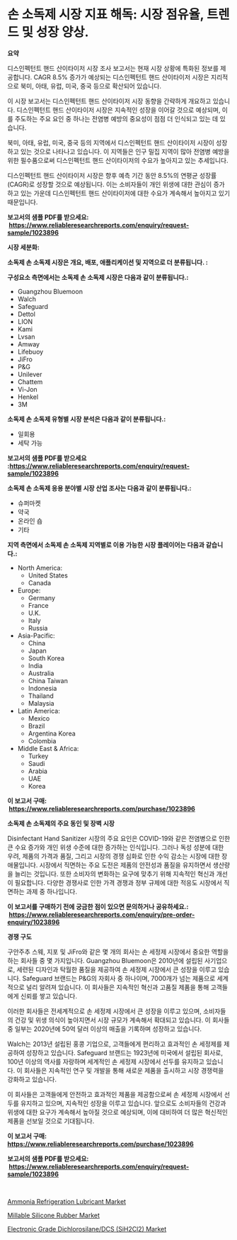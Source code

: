 <p><h1>손 소독제 시장 지표 해독: 시장 점유율, 트렌드 및 성장 양상.</h1></p><p><strong>요약</strong></p>
<p><p>디스인펙턴트 핸드 산이타이저 시장 조사 보고서는 현재 시장 상황에 특화된 정보를 제공합니다. CAGR 8.5% 증가가 예상되는 디스인펙턴트 핸드 산이타이저 시장은 지리적으로 북미, 아태, 유럽, 미국, 중국 등으로 확산되어 있습니다. </p><p>이 시장 보고서는 디스인펙턴트 핸드 산이타이저 시장 동향을 간략하게 개요하고 있습니다. 디스인펙턴트 핸드 산이타이저 시장은 지속적인 성장을 이어갈 것으로 예상되며, 이를 주도하는 주요 요인 중 하나는 전염병 예방의 중요성이 점점 더 인식되고 있는 데 있습니다.</p><p>북미, 아태, 유럽, 미국, 중국 등의 지역에서 디스인펙턴트 핸드 산이타이저 시장이 성장하고 있는 것으로 나타나고 있습니다. 이 지역들은 인구 밀집 지역이 많아 전염병 예방을 위한 필수품으로써 디스인펙턴트 핸드 산이타이저의 수요가 높아지고 있는 추세입니다.</p><p>디스인펙턴트 핸드 산이타이저 시장은 향후 예측 기간 동안 8.5%의 연평균 성장률(CAGR)로 성장할 것으로 예상됩니다. 이는 소비자들이 개인 위생에 대한 관심이 증가하고 있는 가운데 디스인펙턴트 핸드 산이타이저에 대한 수요가 계속해서 높아지고 있기 때문입니다.</p></p>
<p><strong>보고서의 샘플 PDF를 받으세요: &nbsp;<a href="https://www.reliableresearchreports.com/enquiry/request-sample/1023896">https://www.reliableresearchreports.com/enquiry/request-sample/1023896</a></strong></p>
<p><strong>시장 세분화:</strong></p>
<p><strong> 소독제 손 소독제 시장은 개요, 배포, 애플리케이션 및 지역으로 더 분류됩니다. :</strong></p>
<p><strong>구성요소 측면에서는 소독제 손 소독제 시장은 다음과 같이 분류됩니다.:</strong></p>
<p><ul><li>Guangzhou Bluemoon</li><li>Walch</li><li>Safeguard</li><li>Dettol</li><li>LION</li><li>Kami</li><li>Lvsan</li><li>Amway</li><li>Lifebuoy</li><li>JiFro</li><li>P&G</li><li>Unilever</li><li>Chattem</li><li>Vi-Jon</li><li>Henkel</li><li>3M</li></ul></p>
<p><strong> 소독제 손 소독제 유형별 시장 분석은 다음과 같이 분류됩니다.:</strong></p>
<p><ul><li>일회용</li><li>세탁 가능</li></ul></p>
<p><strong>보고서의 샘플 PDF를 받으세요 :<a href="https://www.reliableresearchreports.com/enquiry/request-sample/1023896">https://www.reliableresearchreports.com/enquiry/request-sample/1023896</a></strong></p>
<p><strong> 소독제 손 소독제 응용 분야별 시장 산업 조사는 다음과 같이 분류됩니다.:</strong></p>
<p><ul><li>슈퍼마켓</li><li>약국</li><li>온라인 숍</li><li>기타</li></ul></p>
<p><strong>지역 측면에서 소독제 손 소독제 지역별로 이용 가능한 시장 플레이어는 다음과 같습니다.:</strong></p>
<p><ul>
    <li>
        North America:
        <ul>
            <li>United States</li>
            <li>Canada</li>
        </ul>
    </li>
    <li>
        Europe:
        <ul>
            <li>Germany</li>
            <li>France</li>
            <li>U.K.</li>
            <li>Italy</li>
            <li>Russia</li>
        </ul>
    </li>
    <li>
        Asia-Pacific:
        <ul>
            <li>China</li>
            <li>Japan</li>
            <li>South Korea</li>
            <li>India</li>
            <li>Australia</li>
            <li>China Taiwan</li>
            <li>Indonesia</li>
            <li>Thailand</li>
            <li>Malaysia</li>
        </ul>
    </li>
    <li>
        Latin America:
        <ul>
            <li>Mexico</li>
            <li>Brazil</li>
            <li>Argentina Korea</li>
            <li>Colombia</li>
        </ul>
    </li>
    <li>
        Middle East & Africa:
        <ul>
            <li>Turkey</li>
            <li>Saudi</li>
            <li>Arabia</li>
            <li>UAE</li>
            <li>Korea</li>
        </ul>
    </li>
    </ul></p>
<p><strong>이 보고서 구매: &nbsp;<a href="https://www.reliableresearchreports.com/purchase/1023896">https://www.reliableresearchreports.com/purchase/1023896</a></strong></p>
<p><strong>소독제 손 소독제의 주요 동인 및 장벽 시장</strong></p>
<p><p>Disinfectant Hand Sanitizer 시장의 주요 요인은 COVID-19와 같은 전염병으로 인한 큰 수요 증가와 개인 위생 수준에 대한 증가하는 인식입니다. 그러나 독성 성분에 대한 우려, 제품의 가격과 품질, 그리고 시장의 경쟁 심화로 인한 수익 감소는 시장에 대한 장애물입니다. 시장에서 직면하는 주요 도전은 제품의 안전성과 품질을 유지하면서 생산량을 늘리는 것입니다. 또한 소비자의 변화하는 요구에 맞추기 위해 지속적인 혁신과 개선이 필요합니다. 다양한 경쟁사로 인한 가격 경쟁과 정부 규제에 대한 적응도 시장에서 직면하는 과제 중 하나입니다.</p></p>
<p><strong>이 보고서를 구매하기 전에 궁금한 점이 있으면 문의하거나 공유하세요.: &nbsp;<a href="https://www.reliableresearchreports.com/enquiry/pre-order-enquiry/1023896">https://www.reliableresearchreports.com/enquiry/pre-order-enquiry/1023896</a></strong></p>
<p><strong>경쟁 구도</strong></p>
<p><p>구안주추 스웨, 지포 및 JiFro와 같은 몇 개의 회사는 손 세정제 시장에서 중요한 역할을 하는 회사들 중 몇 가지입니다. Guangzhou Bluemoon은 2010년에 설립된 사기업으로, 세련된 디자인과 탁월한 품질을 제공하여 손 세정제 시장에서 큰 성장을 이루고 있습니다. Safeguard 브랜드는 P&G의 자회사 중 하나이며, 7000개가 넘는 제품으로 세계적으로 널리 알려져 있습니다. 이 회사들은 지속적인 혁신과 고품질 제품을 통해 고객들에게 신뢰를 쌓고 있습니다.</p><p>이러한 회사들은 전세계적으로 손 세정제 시장에서 큰 성장을 이루고 있으며, 소비자들의 건강 및 위생 의식이 높아지면서 시장 규모가 계속해서 확대되고 있습니다. 이 회사들 중 일부는 2020년에 50억 달러 이상의 매출을 기록하며 성장하고 있습니다.</p><p>Walch는 2013년 설립된 홍콩 기업으로, 고객들에게 편리하고 효과적인 손 세정제를 제공하여 성장하고 있습니다. Safeguard 브랜드는 1923년에 미국에서 설립된 회사로, 100년 이상의 역사를 자랑하며 세계적인 손 세정제 시장에서 선두를 유지하고 있습니다. 이 회사들은 지속적인 연구 및 개발을 통해 새로운 제품을 출시하고 시장 경쟁력을 강화하고 있습니다.</p><p>이 회사들은 고객들에게 안전하고 효과적인 제품을 제공함으로써 손 세정제 시장에서 선두를 유지하고 있으며, 지속적인 성장을 이루고 있습니다. 앞으로도 소비자들의 건강과 위생에 대한 요구가 계속해서 높아질 것으로 예상되며, 이에 대비하여 더 많은 혁신적인 제품을 선보일 것으로 기대됩니다.</p></p>
<p><strong>이 보고서 구매: &nbsp; <a href="https://www.reliableresearchreports.com/purchase/1023896">https://www.reliableresearchreports.com/purchase/1023896</a></strong></p>
<p><strong>보고서의 샘플 PDF를 받으세요: &nbsp;<a href="https://www.reliableresearchreports.com/enquiry/request-sample/1023896">https://www.reliableresearchreports.com/enquiry/request-sample/1023896</a></strong><strong></strong></p>
<p>&nbsp;</p>
<p><p><a href="https://github.com/Sinjinluong3e0awx2m195k76/Market-Research-Report-List-1/blob/main/ammonia-refrigeration-lubricant-market.md">Ammonia Refrigeration Lubricant Market</a></p><p><a href="https://simplistic-meeting-7ee.notion.site/Millable-Silicone-Rubber-Market-Size-Furnishes-Valuable-Information-Encompassing-Market-Share-Marke-1c5791ee1ced4d6f9c9c89b741ccc78b">Millable Silicone Rubber Market</a></p><p><a href="https://skillful-vermicelli-b89.notion.site/Electronic-Grade-Dichlorosilane-DCS-SiH2Cl2-Market-Research-Report-Provides-thorough-Industry-Over-96183591e0e94a119d2c9f80dd6870f7">Electronic Grade Dichlorosilane/DCS (SiH2Cl2) Market</a></p></p>